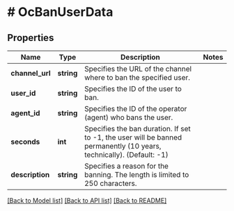 # # OcBanUserData

## Properties

Name | Type | Description | Notes
------------ | ------------- | ------------- | -------------
**channel_url** | **string** | Specifies the URL of the channel where to ban the specified user. |
**user_id** | **string** | Specifies the ID of the user to ban. |
**agent_id** | **string** | Specifies the ID of the operator (agent) who bans the user. |
**seconds** | **int** | Specifies the ban duration. If set to -1, the user will be banned permanently (10 years, technically). (Default: -1) |
**description** | **string** | Specifies a reason for the banning. The length is limited to 250 characters. |

[[Back to Model list]](../../README.md#models) [[Back to API list]](../../README.md#endpoints) [[Back to README]](../../README.md)
